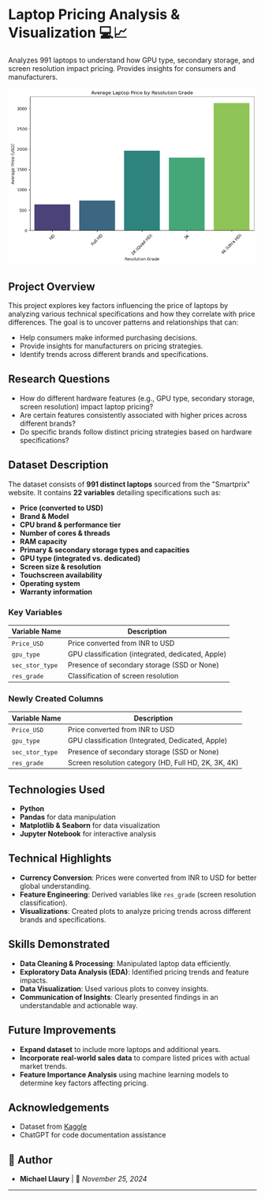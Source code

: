 # Laptop Pricing Analysis & Visualization 💻📈  

Analyzes 991 laptops to understand how GPU type, secondary storage, and screen resolution impact pricing. Provides insights for consumers and manufacturers.

![Demo Preview](resolution_grade_barplot.png)

##  Project Overview
This project explores key factors influencing the price of laptops by analyzing various technical specifications and how they correlate with price differences. The goal is to uncover patterns and relationships that can:
- Help consumers make informed purchasing decisions.
- Provide insights for manufacturers on pricing strategies.
- Identify trends across different brands and specifications.

##  Research Questions
- How do different hardware features (e.g., GPU type, secondary storage, screen resolution) impact laptop pricing?
- Are certain features consistently associated with higher prices across different brands?
- Do specific brands follow distinct pricing strategies based on hardware specifications?

##  Dataset Description
The dataset consists of **991 distinct laptops** sourced from the "Smartprix" website. It contains **22 variables** detailing specifications such as:
- **Price (converted to USD)**
- **Brand & Model**
- **CPU brand & performance tier**
- **Number of cores & threads**
- **RAM capacity**
- **Primary & secondary storage types and capacities**
- **GPU type (integrated vs. dedicated)**
- **Screen size & resolution**
- **Touchscreen availability**
- **Operating system**
- **Warranty information**

###  Key Variables
| Variable Name      | Description |
|--------------------|-------------|
| `Price_USD`       | Price converted from INR to USD |
| `gpu_type`        | GPU classification (integrated, dedicated, Apple) |
| `sec_stor_type`   | Presence of secondary storage (SSD or None) |
| `res_grade`       | Classification of screen resolution |

###  Newly Created Columns
| Variable Name      | Description |
|--------------------|-------------|
| `Price_USD`       | Price converted from INR to USD |
| `gpu_type`        | GPU classification (Integrated, Dedicated, Apple) |
| `sec_stor_type`   | Presence of secondary storage (SSD or None) |
| `res_grade`       | Screen resolution category (HD, Full HD, 2K, 3K, 4K) |

##  Technologies Used
- **Python**
- **Pandas** for data manipulation
- **Matplotlib & Seaborn** for data visualization
- **Jupyter Notebook** for interactive analysis

##  Technical Highlights
- **Currency Conversion**: Prices were converted from INR to USD for better global understanding.
- **Feature Engineering**: Derived variables like `res_grade` (screen resolution classification).
- **Visualizations**: Created plots to analyze pricing trends across different brands and specifications.

##  Skills Demonstrated
- **Data Cleaning & Processing**: Manipulated laptop data efficiently.
- **Exploratory Data Analysis (EDA)**: Identified pricing trends and feature impacts.
- **Data Visualization**: Used various plots to convey insights.
- **Communication of Insights**: Clearly presented findings in an understandable and actionable way.

##  Future Improvements
- **Expand dataset** to include more laptops and additional years.
- **Incorporate real-world sales data** to compare listed prices with actual market trends.
- **Feature Importance Analysis** using machine learning models to determine key factors affecting pricing.

##  Acknowledgements  
- Dataset from [Kaggle](https://www.kaggle.com/datasets/bhavikjikadara/brand-laptops-dataset)  
- ChatGPT for code documentation assistance    

## 📎 Author
- **Michael Llaury** | 📅 *November 25, 2024*

---
